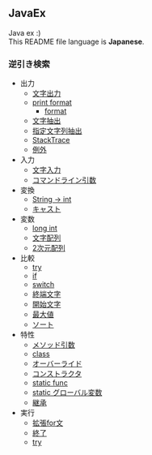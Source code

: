 ## JavaEx

Java ex :)  
This README file language is **Japanese**.

### 逆引き検索
- 出力
  - [文字出力](JavaLesson/src/lesson/chap00/ALesson.java)
  - [print format](JavaLesson/src/lesson/chap01/BLesson.java)
    - [format](JavaLesson/src/lesson/chap05/BLesson.java)
  - [文字抽出](JavaLesson/src/lesson/chap02/BLesson.java)
  - [指定文字列抽出](JavaLesson/src/lesson/chap06/CLesson.java)
  - [StackTrace](JavaLesson/src/lesson/chap12/BLesson.java)
  - [例外](JavaLesson/src/lesson/chap12/BLesson.java)
- 入力
  - [文字入力](JavaLesson/src/lesson/chap02/ALesson.java)
  - [コマンドライン引数](JavaLesson/src/lesson/chap08/BLesson.java)
- 変換
  - [String -> int](JavaLesson/src/lesson/chap02/ALesson.java)
  - [キャスト](JavaLesson/src/lesson/chap02/BLesson.java)
- 変数
  - [long int](JavaLesson/src/lesson/chap01/ALesson.java)
  - [文字配列](JavaLesson/src/lesson/chap02/ALesson.java)
  - [2次元配列](JavaLesson/src/lesson/chap08/DLesson.java)
- 比較
  - [try](JavaLesson/src/lesson/chap02/ALesson.java)
  - [if](JavaLesson/src/lesson/chap03/ALesson.java)
  - [switch](JavaLesson/src/lesson/chap04/ALesson.java)
  - [終端文字](JavaLesson/src/lesson/chap06/ALesson.java)
  - [開始文字](JavaLesson/src/lesson/chap06/CLesson.java)
  - [最大値](JavaLesson/src/lesson/chap08/CLesson.java)
  - [ソート](JavaLesson/src/lesson/chap08/ELesson.java)
- 特性
  - [メソッド引数](JavaLesson/src/lesson/chap07/DLesson.java)
  - [class](JavaLesson/src/lesson/chap07/ELesson.java)
  - [オーバーライド](JavaLesson/src/lesson/chap09/ALesson.java)
  - [コンストラクタ](JavaLesson/src/lesson/chap09/Student.java)
  - [static func](JavaLesson/src/lesson/chap10/ALesson.java)
  - [static グローバル変数](JavaLesson/src/lesson/chap10/CLesson.java)
  - [継承](JavaLesson/src/lesson/chap11/ALesson.java)
- 実行
  - [拡張for文](JavaLesson/src/lesson/chap08/ALesson.java)
  - [終了](JavaLesson/src/lesson/chap08/BLesson.java)
  - [try](JavaLesson/src/lesson/chap12/ALesson.java)
